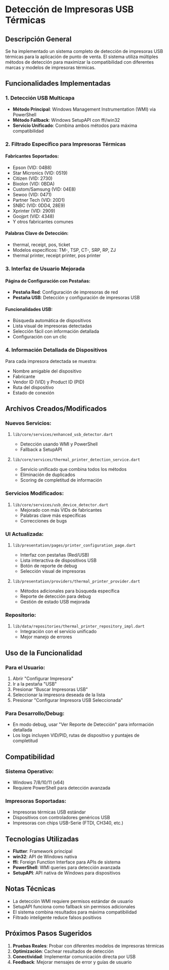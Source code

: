 # Detección de Impresoras USB Térmicas

## Descripción General

Se ha implementado un sistema completo de detección de impresoras USB térmicas para la aplicación de punto de venta. El sistema utiliza múltiples métodos de detección para maximizar la compatibilidad con diferentes marcas y modelos de impresoras térmicas.

## Funcionalidades Implementadas

### 1. Detección USB Multicapa

- **Método Principal**: Windows Management Instrumentation (WMI) via PowerShell
- **Método Fallback**: Windows SetupAPI con ffi/win32
- **Servicio Unificado**: Combina ambos métodos para máxima compatibilidad

### 2. Filtrado Específico para Impresoras Térmicas

#### Fabricantes Soportados:
- Epson (VID: 04B8)
- Star Micronics (VID: 0519) 
- Citizen (VID: 2730)
- Bixolon (VID: 0BDA)
- Custom/Samsung (VID: 04E8)
- Sewoo (VID: 0471)
- Partner Tech (VID: 20D1)
- SNBC (VID: 0DD4, 28E9)
- Xprinter (VID: 2909)
- Goojprt (VID: 4348)
- Y otros fabricantes comunes

#### Palabras Clave de Detección:
- thermal, receipt, pos, ticket
- Modelos específicos: TM-, TSP, CT-, SRP, RP, ZJ
- thermal printer, receipt printer, pos printer

### 3. Interfaz de Usuario Mejorada

#### Página de Configuración con Pestañas:
- **Pestaña Red**: Configuración de impresoras de red
- **Pestaña USB**: Detección y configuración de impresoras USB

#### Funcionalidades USB:
- Búsqueda automática de dispositivos
- Lista visual de impresoras detectadas
- Selección fácil con información detallada
- Configuración con un clic

### 4. Información Detallada de Dispositivos

Para cada impresora detectada se muestra:
- Nombre amigable del dispositivo
- Fabricante
- Vendor ID (VID) y Product ID (PID)
- Ruta del dispositivo
- Estado de conexión

## Archivos Creados/Modificados

### Nuevos Servicios:
1. `lib/core/services/enhanced_usb_detector.dart`
   - Detección usando WMI y PowerShell
   - Fallback a SetupAPI

2. `lib/core/services/thermal_printer_detection_service.dart`
   - Servicio unificado que combina todos los métodos
   - Eliminación de duplicados
   - Scoring de completitud de información

### Servicios Modificados:
1. `lib/core/services/usb_device_detector.dart`
   - Mejorado con más VIDs de fabricantes
   - Palabras clave más específicas
   - Correcciones de bugs

### UI Actualizada:
1. `lib/presentation/pages/printer_configuration_page.dart`
   - Interfaz con pestañas (Red/USB)
   - Lista interactiva de dispositivos USB
   - Botón de reporte de debug
   - Selección visual de impresoras

2. `lib/presentation/providers/thermal_printer_provider.dart`
   - Métodos adicionales para búsqueda específica
   - Reporte de detección para debug
   - Gestión de estado USB mejorada

### Repositorio:
1. `lib/data/repositories/thermal_printer_repository_impl.dart`
   - Integración con el servicio unificado
   - Mejor manejo de errores

## Uso de la Funcionalidad

### Para el Usuario:
1. Abrir "Configurar Impresora"
2. Ir a la pestaña "USB"
3. Presionar "Buscar Impresoras USB"
4. Seleccionar la impresora deseada de la lista
5. Presionar "Configurar Impresora USB Seleccionada"

### Para Desarrollo/Debug:
- En modo debug, usar "Ver Reporte de Detección" para información detallada
- Los logs incluyen VID/PID, rutas de dispositivo y puntajes de completitud

## Compatibilidad

### Sistema Operativo:
- Windows 7/8/10/11 (x64)
- Requiere PowerShell para detección avanzada

### Impresoras Soportadas:
- Impresoras térmicas USB estándar
- Dispositivos con controladores genéricos USB
- Impresoras con chips USB-Serie (FTDI, CH340, etc.)

## Tecnologías Utilizadas

- **Flutter**: Framework principal
- **win32**: API de Windows nativa
- **ffi**: Foreign Function Interface para APIs de sistema
- **PowerShell**: WMI queries para detección avanzada
- **SetupAPI**: API nativa de Windows para dispositivos

## Notas Técnicas

- La detección WMI requiere permisos estándar de usuario
- SetupAPI funciona como fallback sin permisos adicionales
- El sistema combina resultados para máxima compatibilidad
- Filtrado inteligente reduce falsos positivos

## Próximos Pasos Sugeridos

1. **Pruebas Reales**: Probar con diferentes modelos de impresoras térmicas
2. **Optimización**: Cachear resultados de detección
3. **Conectividad**: Implementar comunicación directa por USB
4. **Feedback**: Mejorar mensajes de error y guías de usuario
